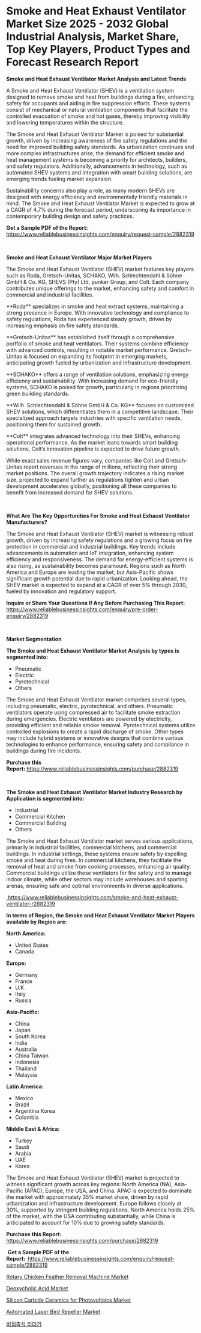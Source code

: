 <p><h1>Smoke and Heat Exhaust Ventilator Market Size 2025 - 2032 Global Industrial Analysis, Market Share, Top Key Players, Product Types and Forecast Research Report</h1></p><p><strong>Smoke and Heat Exhaust Ventilator Market Analysis and Latest Trends</strong></p>
<p><p>A Smoke and Heat Exhaust Ventilator (SHEV) is a ventilation system designed to remove smoke and heat from buildings during a fire, enhancing safety for occupants and aiding in fire suppression efforts. These systems consist of mechanical or natural ventilation components that facilitate the controlled evacuation of smoke and hot gases, thereby improving visibility and lowering temperatures within the structure.</p><p>The Smoke and Heat Exhaust Ventilator Market is poised for substantial growth, driven by increasing awareness of fire safety regulations and the need for improved building safety standards. As urbanization continues and more complex infrastructures arise, the demand for efficient smoke and heat management systems is becoming a priority for architects, builders, and safety regulators. Additionally, advancements in technology, such as automated SHEV systems and integration with smart building solutions, are emerging trends fueling market expansion.</p><p>Sustainability concerns also play a role, as many modern SHEVs are designed with energy efficiency and environmentally friendly materials in mind. The Smoke and Heat Exhaust Ventilator Market is expected to grow at a CAGR of 4.7% during the forecast period, underscoring its importance in contemporary building design and safety practices.</p></p>
<p><strong>Get a Sample PDF of the Report:&nbsp;</strong> <a href="https://www.reliablebusinessinsights.com/enquiry/request-sample/2882319?utm_campaign=39&utm_medium=2&utm_source=Github&utm_content=ia&utm_term=13032025&utm_id=smoke-and-heat-exhaust-ventilator">https://www.reliablebusinessinsights.com/enquiry/request-sample/2882319</a></p>
<p>&nbsp;</p>
<p><strong>Smoke and Heat Exhaust Ventilator Major Market Players</strong></p>
<p><p>The Smoke and Heat Exhaust Ventilator (SHEV) market features key players such as Roda, Gretsch-Unitas, SCHAKO, Wilh. Schlechtendahl & Söhne GmbH & Co. KG, SHEVS (Pty) Ltd, punker Group, and Colt. Each company contributes unique offerings to the market, enhancing safety and comfort in commercial and industrial facilities.</p><p>**Roda** specializes in smoke and heat extract systems, maintaining a strong presence in Europe. With innovative technology and compliance to safety regulations, Roda has experienced steady growth, driven by increasing emphasis on fire safety standards.</p><p>**Gretsch-Unitas** has established itself through a comprehensive portfolio of smoke and heat ventilators. Their systems combine efficiency with advanced controls, resulting in notable market performance. Gretsch-Unitas is focused on expanding its footprint in emerging markets, anticipating growth fueled by urbanization and infrastructure development.</p><p>**SCHAKO** offers a range of ventilation solutions, emphasizing energy efficiency and sustainability. With increasing demand for eco-friendly systems, SCHAKO is poised for growth, particularly in regions prioritizing green building standards.</p><p>**Wilh. Schlechtendahl & Söhne GmbH & Co. KG** focuses on customized SHEV solutions, which differentiates them in a competitive landscape. Their specialized approach targets industries with specific ventilation needs, positioning them for sustained growth.</p><p>**Colt** integrates advanced technology into their SHEVs, enhancing operational performance. As the market leans towards smart building solutions, Colt’s innovation pipeline is expected to drive future growth.</p><p>While exact sales revenue figures vary, companies like Colt and Gretsch-Unitas report revenues in the range of millions, reflecting their strong market positions. The overall growth trajectory indicates a rising market size, projected to expand further as regulations tighten and urban development accelerates globally, positioning all these companies to benefit from increased demand for SHEV solutions.</p></p>
<p>&nbsp;</p>
<p><strong>What Are The Key Opportunities For Smoke and Heat Exhaust Ventilator Manufacturers?</strong></p>
<p><p>The Smoke and Heat Exhaust Ventilator (SHEV) market is witnessing robust growth, driven by increasing safety regulations and a growing focus on fire protection in commercial and industrial buildings. Key trends include advancements in automation and IoT integration, enhancing system efficiency and responsiveness. The demand for energy-efficient systems is also rising, as sustainability becomes paramount. Regions such as North America and Europe are leading the market, but Asia-Pacific shows significant growth potential due to rapid urbanization. Looking ahead, the SHEV market is expected to expand at a CAGR of over 5% through 2030, fueled by innovation and regulatory support.</p></p>
<p><strong>Inquire or Share Your Questions If Any Before Purchasing This Report:</strong> <a href="https://www.reliablebusinessinsights.com/enquiry/pre-order-enquiry/2882319?utm_campaign=39&utm_medium=2&utm_source=Github&utm_content=ia&utm_term=13032025&utm_id=smoke-and-heat-exhaust-ventilator">https://www.reliablebusinessinsights.com/enquiry/pre-order-enquiry/2882319</a></p>
<p>&nbsp;</p>
<p><strong>Market Segmentation</strong></p>
<p><strong>The Smoke and Heat Exhaust Ventilator Market Analysis by types is segmented into:</strong></p>
<p><ul><li>Pneumatic</li><li>Electric</li><li>Pyrotechnical</li><li>Others</li></ul></p>
<p><p>The Smoke and Heat Exhaust Ventilator market comprises several types, including pneumatic, electric, pyrotechnical, and others. Pneumatic ventilators operate using compressed air to facilitate smoke extraction during emergencies. Electric ventilators are powered by electricity, providing efficient and reliable smoke removal. Pyrotechnical systems utilize controlled explosions to create a rapid discharge of smoke. Other types may include hybrid systems or innovative designs that combine various technologies to enhance performance, ensuring safety and compliance in buildings during fire incidents.</p></p>
<p><strong>Purchase this Report:&nbsp;</strong><a href="https://www.reliablebusinessinsights.com/purchase/2882319?utm_campaign=39&utm_medium=2&utm_source=Github&utm_content=ia&utm_term=13032025&utm_id=smoke-and-heat-exhaust-ventilator">https://www.reliablebusinessinsights.com/purchase/2882319</a></p>
<p>&nbsp;</p>
<p><strong>The Smoke and Heat Exhaust Ventilator Market Industry Research by Application is segmented into:</strong></p>
<p><ul><li>Industrial</li><li>Commercial Kitchen</li><li>Commercial Building</li><li>Others</li></ul></p>
<p><p>The Smoke and Heat Exhaust Ventilator market serves various applications, primarily in industrial facilities, commercial kitchens, and commercial buildings. In industrial settings, these systems ensure safety by expelling smoke and heat during fires. In commercial kitchens, they facilitate the removal of heat and smoke from cooking processes, enhancing air quality. Commercial buildings utilize these ventilators for fire safety and to manage indoor climate, while other sectors may include warehouses and sporting arenas, ensuring safe and optimal environments in diverse applications.</p></p>
<p><a href="https://www.reliablebusinessinsights.com/smoke-and-heat-exhaust-ventilator-r2882319?utm_campaign=39&utm_medium=2&utm_source=Github&utm_content=ia&utm_term=13032025&utm_id=smoke-and-heat-exhaust-ventilator">&nbsp;https://www.reliablebusinessinsights.com/smoke-and-heat-exhaust-ventilator-r2882319</a></p>
<p><strong>In terms of Region, the Smoke and Heat Exhaust Ventilator Market Players available by Region are:</strong></p>
<p>
    <p> <strong> North America: </strong>
        <ul>
            <li>United States</li>
            <li>Canada</li>
        </ul>
        </p> 
    <p> <strong> Europe: </strong>
        <ul>
            <li>Germany</li>
            <li>France</li>
            <li>U.K.</li>
            <li>Italy</li>
            <li>Russia</li>
        </ul>
        </p> 
    <p> <strong> Asia-Pacific: </strong>
        <ul>
            <li>China</li>
            <li>Japan</li>
            <li>South Korea</li>
            <li>India</li>
            <li>Australia</li>
            <li>China Taiwan</li>
            <li>Indonesia</li>
            <li>Thailand</li>
            <li>Malaysia</li>
        </ul>
        </p> 
    <p> <strong> Latin America: </strong>
        <ul>
            <li>Mexico</li>
            <li>Brazil</li>
            <li>Argentina Korea</li>
            <li>Colombia</li>
        </ul>
        </p> 
    <p> <strong> Middle East & Africa: </strong>
        <ul>
            <li>Turkey</li>
            <li>Saudi</li>
            <li>Arabia</li>
            <li>UAE</li>
            <li>Korea</li>
        </ul>
    </p>
    </p>
<p><p>The Smoke and Heat Exhaust Ventilator (SHEV) market is projected to witness significant growth across key regions: North America (NA), Asia-Pacific (APAC), Europe, the USA, and China. APAC is expected to dominate the market with approximately 35% market share, driven by rapid urbanization and infrastructure development. Europe follows closely at 30%, supported by stringent building regulations. North America holds 25% of the market, with the USA contributing substantially, while China is anticipated to account for 10% due to growing safety standards.</p></p>
<p><strong>Purchase this Report: </strong><a href="https://www.reliablebusinessinsights.com/purchase/2882319?utm_campaign=39&utm_medium=2&utm_source=Github&utm_content=ia&utm_term=13032025&utm_id=smoke-and-heat-exhaust-ventilator">https://www.reliablebusinessinsights.com/purchase/2882319</a></p>
<p>&nbsp;<strong>Get a Sample PDF of the Report:&nbsp;&nbsp;</strong><a href="https://www.reliablebusinessinsights.com/enquiry/request-sample/2882319?utm_campaign=39&utm_medium=2&utm_source=Github&utm_content=ia&utm_term=13032025&utm_id=smoke-and-heat-exhaust-ventilator">https://www.reliablebusinessinsights.com/enquiry/request-sample/2882319</a></p>
<p><strong></strong></p>
<p><p><a href="https://github.com/uldularido/Market-Research-Report-List-1/blob/main/rotary-chicken-feather-removal-machine-market.md?utm_campaign=39&utm_medium=2&utm_source=Github&utm_content=ia&utm_term=13032025&utm_id=smoke-and-heat-exhaust-ventilator">Rotary Chicken Feather Removal Machine Market</a></p><p><a href="https://github.com/decockogbaro25/Market-Research-Report-List-1/blob/main/deoxycholic-acid-market.md?utm_campaign=39&utm_medium=2&utm_source=Github&utm_content=ia&utm_term=13032025&utm_id=smoke-and-heat-exhaust-ventilator">Deoxycholic Acid Market</a></p><p><a href="https://github.com/panciujoslin3/Market-Research-Report-List-1/blob/main/silicon-carbide-ceramics-for-photovoltaics-market.md?utm_campaign=39&utm_medium=2&utm_source=Github&utm_content=ia&utm_term=13032025&utm_id=smoke-and-heat-exhaust-ventilator">Silicon Carbide Ceramics for Photovoltaics Market</a></p><p><a href="https://github.com/drielvinki/Market-Research-Report-List-1/blob/main/automated-laser-bird-repeller-market.md?utm_campaign=39&utm_medium=2&utm_source=Github&utm_content=ia&utm_term=13032025&utm_id=smoke-and-heat-exhaust-ventilator">Automated Laser Bird Repeller Market</a></p><p><a href="https://github.com/laholand/Market-Research-Report-List-7/blob/main/695909044602.md?utm_campaign=39&utm_medium=2&utm_source=Github&utm_content=ia&utm_term=13032025&utm_id=smoke-and-heat-exhaust-ventilator">비접촉식 리더기</a></p></p>